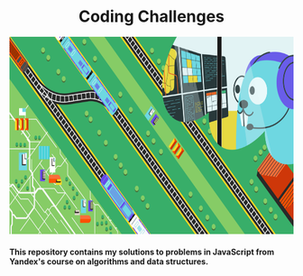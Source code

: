 <div align="center">
  <h1>Coding Challenges</h1>
  <img src="/Image.png" width="650" height="350"/>
</div>
<h4>This repository contains my solutions to problems in JavaScript from Yandex's course on algorithms and data structures.</h4>
